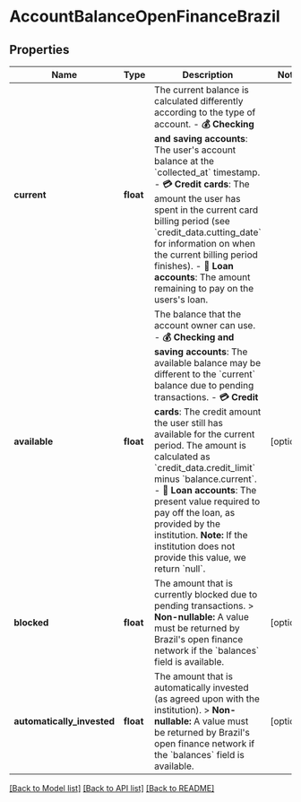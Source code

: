 # AccountBalanceOpenFinanceBrazil

## Properties
Name | Type | Description | Notes
------------ | ------------- | ------------- | -------------
**current** | **float** | The current balance is calculated differently according to the type of account.   - **💰 Checking and saving accounts**:   The user&#x27;s account balance at the &#x60;collected_at&#x60; timestamp.  - **💳 Credit cards**:   The amount the user has spent in the current card billing period (see &#x60;credit_data.cutting_date&#x60; for information on when the current billing period finishes).  - **🏡 Loan accounts**:   The amount remaining to pay on the users&#x27;s loan. | 
**available** | **float** | The balance that the account owner can use.  - **💰 Checking and saving accounts**:   The available balance may be different to the &#x60;current&#x60; balance due to pending transactions.  - **💳 Credit cards**:   The credit amount the user still has available for the current period. The amount is calculated as &#x60;credit_data.credit_limit&#x60; minus &#x60;balance.current&#x60;.  - **🏡 Loan accounts**:   The present value required to pay off the loan, as provided by the institution.   **Note:** If the institution does not provide this value, we return &#x60;null&#x60;. | [optional] 
**blocked** | **float** | The amount that is currently blocked due to pending transactions.  &gt; **Non-nullable:** A value must be returned by Brazil&#x27;s open finance network if the &#x60;balances&#x60; field is available. | [optional] 
**automatically_invested** | **float** | The amount that is automatically invested (as agreed upon with the institution).  &gt; **Non-nullable:** A value must be returned by Brazil&#x27;s open finance network if the &#x60;balances&#x60; field is available. | [optional] 

[[Back to Model list]](../../README.md#documentation-for-models) [[Back to API list]](../../README.md#documentation-for-api-endpoints) [[Back to README]](../../README.md)

